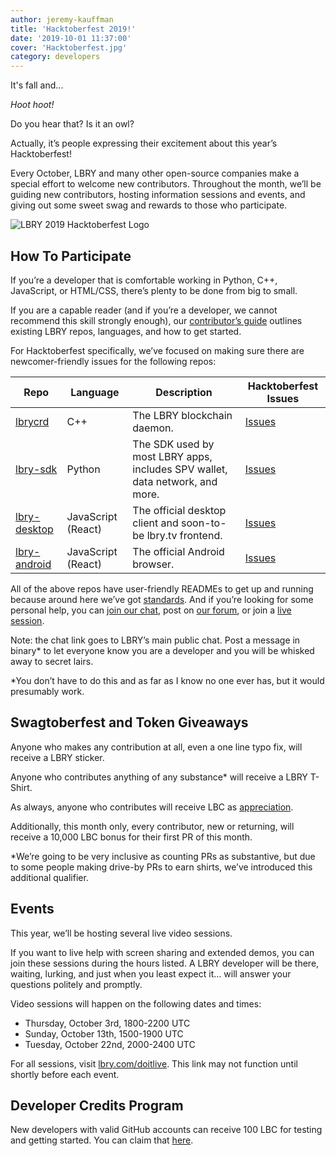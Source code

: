 ```yaml
---
author: jeremy-kauffman
title: 'Hacktoberfest 2019!'
date: '2019-10-01 11:37:00'
cover: 'Hacktoberfest.jpg'
category: developers
---
```


It's fall and...

*Hoot hoot!*

Do you hear that? Is it an owl?

Actually, it’s people expressing their excitement about this year’s Hacktoberfest!

Every October, LBRY and many other open-source companies make a special effort to welcome new contributors. Throughout the month, we’ll be guiding new contributors, hosting information sessions and events, and giving out some sweet swag and rewards to those who participate.

![LBRY 2019 Hacktoberfest Logo](https://spee.ch/@lbryblog:e/hacktoberfest2019.png)

## How To Participate

If you’re a developer that is comfortable working in Python, C++, JavaScript, or HTML/CSS, there’s plenty to be done from big to small.

If you are a capable reader (and if you’re a developer, we cannot recommend this skill strongly enough), our [contributor’s guide](https://lbry.tech/contribute) outlines existing LBRY repos, languages, and how to get started.

For Hacktoberfest specifically, we’ve focused on making sure there are newcomer-friendly issues for the following repos:

| Repo | Language | Description | Hacktoberfest Issues
--- | --- | --- | ---
| [lbrycrd](https://github.com/lbryio/lbrycrd) | C++ | The LBRY blockchain daemon. | [Issues](https://github.com/lbryio/lbrycrd/issues?q=is%3Aopen+is%3Aissue+label%3Ahacktoberfest)  
| [lbry-sdk](https://github.com/lbryio/lbry-sdk) | Python | The SDK used by most LBRY apps, includes SPV wallet, data network, and more. | [Issues](https://github.com/lbryio/lbry-sdk/issues?q=is%3Aopen+is%3Aissue+label%3Ahacktoberfest)
| [lbry-desktop](https://github.com/lbryio/lbry-desktop) | JavaScript (React) | The official desktop client and soon-to-be lbry.tv frontend. | [Issues](https://github.com/lbryio/lbry-desktop/issues?q=is%3Aopen+is%3Aissue+label%3Ahacktoberfest)
| [lbry-android](https://github.com/lbryio/lbry-android) | JavaScript (React) | The official Android browser. | [Issues](https://github.com/lbryio/lbry-android/issues?q=is%3Aopen+is%3Aissue+label%3Ahacktoberfest)


All of the above repos have user-friendly READMEs to get up and running because around here we’ve got [standards](https://lbry.tech/resources/repository-standards). And if you’re looking for some personal help, you can [join our chat](https://chat.lbry.com/), post on [our forum](http://forum.lbry.tech/), or join a [live session](#events).

Note: the chat link goes to LBRY’s main public chat. Post a message in binary* to let everyone know you are a developer and you will be whisked away to secret lairs.

*You don’t have to do this and as far as I know no one ever has, but it would presumably work.

## Swagtoberfest and Token Giveaways

Anyone who makes any contribution at all, even a one line typo fix, will receive a LBRY sticker.

Anyone who contributes anything of any substance* will receive a LBRY T-Shirt.

As always, anyone who contributes will receive LBC as [appreciation](https://lbry.com/faq/appreciation).

Additionally, this month only, every contributor, new or returning, will receive a 10,000 LBC bonus for their first PR of this month.

*We’re going to be very inclusive as counting PRs as substantive, but due to some people making drive-by PRs to earn shirts, we’ve introduced this additional qualifier.

## <a name="events"></a>Events

This year, we’ll be hosting several live video sessions.

If you want to live help with screen sharing and extended demos, you can join these sessions during the hours listed. A LBRY developer will be there, waiting, lurking, and just when you least expect it… will answer your questions politely and promptly.

Video sessions will happen on the following dates and times:

- Thursday, October 3rd, 1800-2200 UTC
- Sunday, October 13th, 1500-1900 UTC
- Tuesday, October 22nd, 2000-2400 UTC

For all sessions, visit [lbry.com/doitlive](https://lbry.com/doitlive). This link may not function until shortly before each event.

## Developer Credits Program

New developers with valid GitHub accounts can receive 100 LBC for testing and getting started. You can claim that [here](https://lbry.tech/developer-program).
